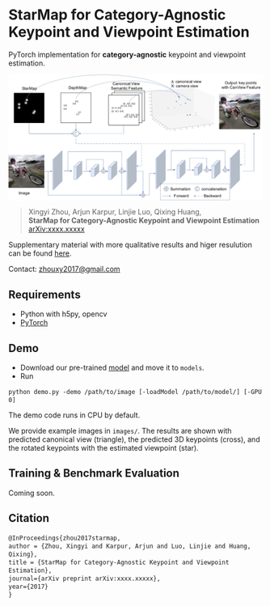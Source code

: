 # StarMap for Category-Agnostic Keypoint and Viewpoint Estimation

PyTorch implementation for **category-agnostic** keypoint and viewpoint estimation.

<img src='Framework.jpg' align="center" width="700px">


> Xingyi Zhou, Arjun Karpur, Linjie Luo, Qixing Huang,     
> **StarMap for Category-Agnostic Keypoint and Viewpoint Estimation**      
> [arXiv:xxxx.xxxxx](https://arxiv.org/abs/xxxx.xxxxx)

Supplementary material with more qualitative results and higer resulution can be found [here](https://drive.google.com/file/d/1IEcHBdQ8u2HTKiNz88ItJWDRQUOJnf60/view?usp=sharing).


Contact: [zhouxy2017@gmail.com](mailto:zhouxy2017@gmail.com)

## Requirements
- Python with h5py, opencv
- [PyTorch](http://pytorch.org/)


## Demo
- Download our pre-trained [model](https://drive.google.com/file/d/1bwCeC4F0OLFYceiaAuUGB6pU8OOZor1k/view?usp=sharing) and move it to `models`.
- Run 
```
python demo.py -demo /path/to/image [-loadModel /path/to/model/] [-GPU 0]
```
The demo code runs in CPU by default. 

We provide example images in `images/`. 
The results are shown with predicted canonical view (triangle), the predicted 3D keypoints (cross), and the rotated keypoints with the estimated viewpoint (star). 

## Training & Benchmark Evaluation
 Coming soon.


## Citation
    @InProceedings{zhou2017starmap,
    author = {Zhou, Xingyi and Karpur, Arjun and Luo, Linjie and Huang, Qixing},
    title = {StarMap for Category-Agnostic Keypoint and Viewpoint Estimation},
    journal={arXiv preprint arXiv:xxxx.xxxxx},
    year={2017}
    }
